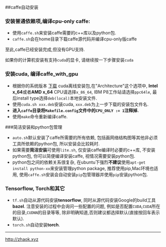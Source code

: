 ##caffe自动安装
### 安装普通依赖项,编译cpu-only caffe:
* 使用`caffe.sh`来安装caffe需要的c++库以及python包.
* `caffe.sh`会在home目录下载caffe源代码并编译cpu-only版caffe

至此,caffe已经安装完成,但没有GPU支持.

如果你的计算机安装有支持`cuda`的显卡, 请继续按一下步骤安装`cuda`

### 安装cuda, 编译caffe_with_gpu
* 根据你的系统版本 [下载](https://developer.nvidia.com/cuda-downloads) cuda离线安装包,在"Architecture"这个选项中, **Intel x_64**或者**AMD x_64** CPU请选择`x_86_64`, IBM P8工作站请选择`ppc64le`, 最后install type选择`deb(local)`本地安装文件.
* 使用`cuda.sh xxx.deb`安装cuda, `xxx.deb`为上一步下载的安装包文件名.
* **进入`caffe`目录将`Makefile.config`文件中的`CPU_ONLY := 1`注释掉.**
* 使用`make`命令重新编译caffe.

###简洁安装和python包管理
* `auto.sh`默认安装了caffe所需要的所有依赖, 包括画网络结构图等其他非必须工具所依赖的python包, 所以安装会比较耗时.
* 如果需要**简洁安装**可使用`lite.sh`, 仅安装caffe编译时必要的c++库, 不安装python包, 你可以简便编译安装caffe, 视情况需要安装python包.
* python包之间的依赖关系很复杂, 在ubuntu下强烈**不建议**使用`apt-get install python-xx`来安装管理python package, 推荐使用pip,Mac环境也适用, 使用`caffe.sh`安装会自动安装`pip`包管理器并使用`pip`安装python包.

### Tensorflow, Torch和其它
* `tf.sh`自动从源代码安装**tensorflow**, 同时从源代码安装Google的build工具**bazel**. 注意安装的过程中会询问一些配置的问题, 例如是否配置`CUDA`,`CUDA`所在的目录,`CUDNN`的目录等等, 除非明确知道,否则建议都选择默认(直接按回车表示默认).
* `torch.sh`自动安装**torch**.

___

<http://zhaok.xyz>
